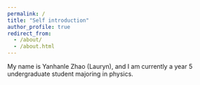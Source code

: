 ```yaml
---
permalink: /
title: "Self introduction"
author_profile: true
redirect_from: 
  - /about/
  - /about.html
---
```


My name is Yanhanle Zhao (Lauryn), and I am currently a year 5 undergraduate student majoring in physics.
